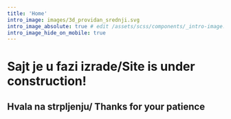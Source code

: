 ```yaml
---
title: 'Home'
intro_image: images/3d_providan_srednji.svg
intro_image_absolute: true # edit /assets/scss/components/_intro-image.scss for full control
intro_image_hide_on_mobile: true
---
```


# Sajt je u fazi izrade/Site is under construction!

## Hvala na strpljenju/ Thanks for your patience
